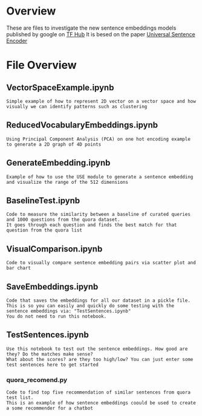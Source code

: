 # Overview

These are files to investigate the new sentence embeddings models published by google on [TF Hub](https://tfhub.dev/google/universal-sentence-encoder-large/3)
It is besed on the paper [Universal Sentence Encoder](https://arxiv.org/pdf/1803.11175.pdf)

# File Overview

## VectorSpaceExample.ipynb
```
Simple example of how to represent 2D vector on a vector space and how visually we can identify patterns such as clustering
```
## ReducedVocabularyEmbeddings.ipynb
```
Using Principal Component Analysis (PCA) on one hot encoding example to generate a 2D graph of 4D points
```

## GenerateEmbedding.ipynb
```
Example of how to use the USE module to generate a sentence embedding and visualize the range of the 512 dimensions
```

## BaselineTest.ipynb
```
Code to measure the similarity between a baseline of curated queries and 1000 questions from the quora dataset.
It goes through each question and finds the best match for that question from the quora list
```

## VisualComparison.ipynb
```
Code to visually compare sentence embedding pairs via scatter plot and bar chart
```

## SaveEmbeddings.ipynb
```
Code that saves the embeddings for all our dataset in a pickle file.
This is so you can easily and quickly do some testing with the sentence embeddings via: "TestSentences.ipynb"
You do not need to run this notebook.
```

## TestSentences.ipynb
```
Use this notebook to test out the sentence embeddings. How good are they? Do the matches make sense?
What about the scores? are they too high/low? You can just enter some test sentences here to get started
```

### quora_recomend.py
```
Code to find top five recommendation of similar sentences from quora test list.
This is an example of how sentence embeddings coould be used to create a some recommender for a chatbot
```
